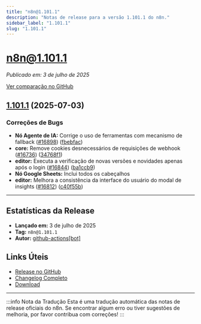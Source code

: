 ```yaml
---
title: "n8n@1.101.1"
description: "Notas de release para a versão 1.101.1 do n8n."
sidebar_label: "1.101.1"
slug: "1.101.1"
---
```


# n8n@1.101.1

*Publicado em: 3 de julho de 2025*

[Ver comparação no GitHub](https://github.com/n8n-io/n8n/compare/n8n@1.101.0...n8n@1.101.1)


## [1.101.1](https://github.com/n8n-io/n8n/compare/n8n@1.101.0...n8n@1.101.1) (2025-07-03)


### <ion-icon name="bug-outline"></ion-icon> Correções de Bugs

* **Nó Agente de IA:** Corrige o uso de ferramentas com mecanismo de fallback ([#16898](https://github.com/n8n-io/n8n/issues/16898)) ([fbebfac](https://github.com/n8n-io/n8n/commit/fbebfac53114ce27f6201e2c3c8d6a0693261c77))
* **core:** Remove cookies desnecessários de requisições de webhook ([#16736](https://github.com/n8n-io/n8n/issues/16736)) ([34768f1](https://github.com/n8n-io/n8n/commit/34768f1d93e9a76a0c41f4837962d37a8691f8d1))
* **editor:** Executa a verificação de novas versões e novidades apenas após o login ([#16844](https://github.com/n8n-io/n8n/issues/16844)) ([ba1ccb9](https://github.com/n8n-io/n8n/commit/ba1ccb985b69375bd351f57f0c9a28432e256272))
* **Nó Google Sheets:** Inclui todos os cabeçalhos
* **editor:** Melhora a consistência da interface do usuário do modal de insights ([#16812](https://github.com/n8n-io/n8n/issues/16812)) ([c40f55b](https://github.com/n8n-io/n8n/commit/c40f55b1784534484b3e64f0b2f159de7d879c5a))

---

## <ion-icon name="stats-chart-outline"></ion-icon> Estatísticas da Release

- **Lançado em:** 3 de julho de 2025
- **Tag:** `n8n@1.101.1`
- **Autor:** [github-actions[bot]](https://github.com/apps/github-actions)

## <ion-icon name="link-outline"></ion-icon> Links Úteis

- [Release no GitHub](https://github.com/n8n-io/n8n/releases/tag/n8n%401.101.1)
- [Changelog Completo](https://github.com/n8n-io/n8n/compare/n8n@1.101.0...n8n@1.101.1)
- [Download](https://api.github.com/repos/n8n-io/n8n/tarball/n8n@1.101.1)

---

:::info Nota da Tradução
Esta é uma tradução automática das notas de release oficiais do n8n. Se encontrar algum erro ou tiver sugestões de melhoria, por favor contribua com correções!
::: 